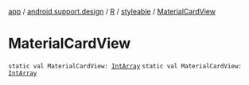 [app](../../../index.md) / [android.support.design](../../index.md) / [R](../index.md) / [styleable](index.md) / [MaterialCardView](./-material-card-view.md)

# MaterialCardView

`static val MaterialCardView: `[`IntArray`](https://kotlinlang.org/api/latest/jvm/stdlib/kotlin/-int-array/index.html)
`static val MaterialCardView: `[`IntArray`](https://kotlinlang.org/api/latest/jvm/stdlib/kotlin/-int-array/index.html)